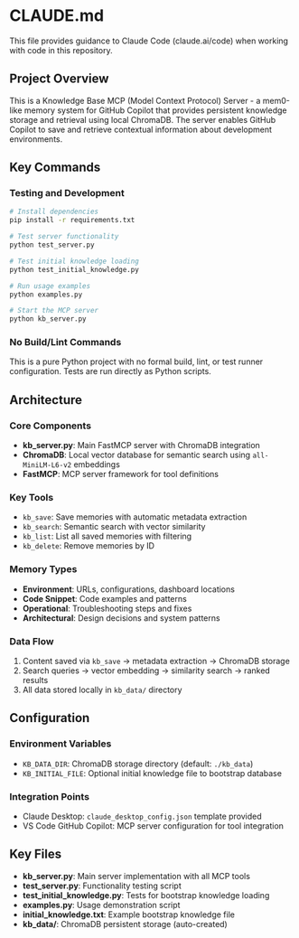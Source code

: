 # CLAUDE.md

This file provides guidance to Claude Code (claude.ai/code) when working with code in this repository.

## Project Overview

This is a Knowledge Base MCP (Model Context Protocol) Server - a mem0-like memory system for GitHub Copilot that provides persistent knowledge storage and retrieval using local ChromaDB. The server enables GitHub Copilot to save and retrieve contextual information about development environments.

## Key Commands

### Testing and Development
```bash
# Install dependencies
pip install -r requirements.txt

# Test server functionality
python test_server.py

# Test initial knowledge loading
python test_initial_knowledge.py

# Run usage examples
python examples.py

# Start the MCP server
python kb_server.py
```

### No Build/Lint Commands
This is a pure Python project with no formal build, lint, or test runner configuration. Tests are run directly as Python scripts.

## Architecture

### Core Components
- **kb_server.py**: Main FastMCP server with ChromaDB integration
- **ChromaDB**: Local vector database for semantic search using `all-MiniLM-L6-v2` embeddings
- **FastMCP**: MCP server framework for tool definitions

### Key Tools
- `kb_save`: Save memories with automatic metadata extraction
- `kb_search`: Semantic search with vector similarity
- `kb_list`: List all saved memories with filtering
- `kb_delete`: Remove memories by ID

### Memory Types
- **Environment**: URLs, configurations, dashboard locations
- **Code Snippet**: Code examples and patterns
- **Operational**: Troubleshooting steps and fixes
- **Architectural**: Design decisions and system patterns

### Data Flow
1. Content saved via `kb_save` → metadata extraction → ChromaDB storage
2. Search queries → vector embedding → similarity search → ranked results
3. All data stored locally in `kb_data/` directory

## Configuration

### Environment Variables
- `KB_DATA_DIR`: ChromaDB storage directory (default: `./kb_data`)
- `KB_INITIAL_FILE`: Optional initial knowledge file to bootstrap database

### Integration Points
- Claude Desktop: `claude_desktop_config.json` template provided
- VS Code GitHub Copilot: MCP server configuration for tool integration

## Key Files
- **kb_server.py**: Main server implementation with all MCP tools
- **test_server.py**: Functionality testing script
- **test_initial_knowledge.py**: Tests for bootstrap knowledge loading
- **examples.py**: Usage demonstration script
- **initial_knowledge.txt**: Example bootstrap knowledge file
- **kb_data/**: ChromaDB persistent storage (auto-created)
